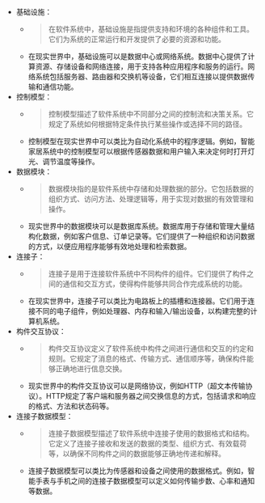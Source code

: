 - 基础设施：
	- >在软件系统中，基础设施是指提供支持和环境的各种组件和工具。它们为系统的正常运行和开发提供了必要的资源和功能。
	- 在现实世界中，基础设施可以是数据中心或网络系统。数据中心提供了计算资源、存储设备和网络连接，用于支持各种应用程序和服务的运行。网络系统包括服务器、路由器和交换机等设备，它们相互连接以提供数据传输和通信功能。
- 控制模型：
	- >控制模型描述了软件系统中不同部分之间的控制流和决策关系。它规定了系统如何根据特定条件执行某些操作或选择不同的路径。
	- 控制模型在现实世界中可以类比为自动化系统中的程序逻辑。例如，智能家居系统中的控制模型可以根据传感器数据和用户输入来决定何时打开灯光、调节温度等操作。
- 数据模块：
	- >数据模块指的是软件系统中存储和处理数据的部分。它包括数据的组织方式、访问方法、处理逻辑等，用于实现对数据的有效管理和操作。
	- 现实世界中的数据模块可以是数据库系统。数据库用于存储和管理大量结构化数据，例如客户信息、订单记录等。它们提供了一种组织和访问数据的方式，以便应用程序能够有效地处理和检索数据。
- 连接子：
	- >连接子是用于连接软件系统中不同构件的组件。它们提供了构件之间的通信和交互方式，使得构件能够共同合作完成系统的功能。
	- 在现实世界中，连接子可以类比为电路板上的插槽和连接器。它们用于连接不同的电子组件，例如处理器、内存和输入/输出设备，以构建完整的计算机系统。
- 构件交互协议：
	- >构件交互协议定义了软件系统中构件之间进行通信和交互的约定和规则。它规定了消息的格式、传输方式、通信顺序等，确保构件能够正确地进行信息交换。
	- 现实世界中的构件交互协议可以是网络协议，例如HTTP（超文本传输协议）。HTTP规定了客户端和服务器之间交换信息的方式，包括请求和响应的格式、方法和状态码等。
- 连接子数据模型：
	- >连接子数据模型描述了软件系统中连接子使用的数据格式和结构。它定义了连接子接收和发送的数据的类型、组织方式、有效载荷等，以确保不同构件之间的数据能够正确地传递和解释。
	- 连接子数据模型可以类比为传感器和设备之间使用的数据格式。例如，智能手表与手机之间的连接子数据模型可以定义如何传输步数、心率和通知等数据。